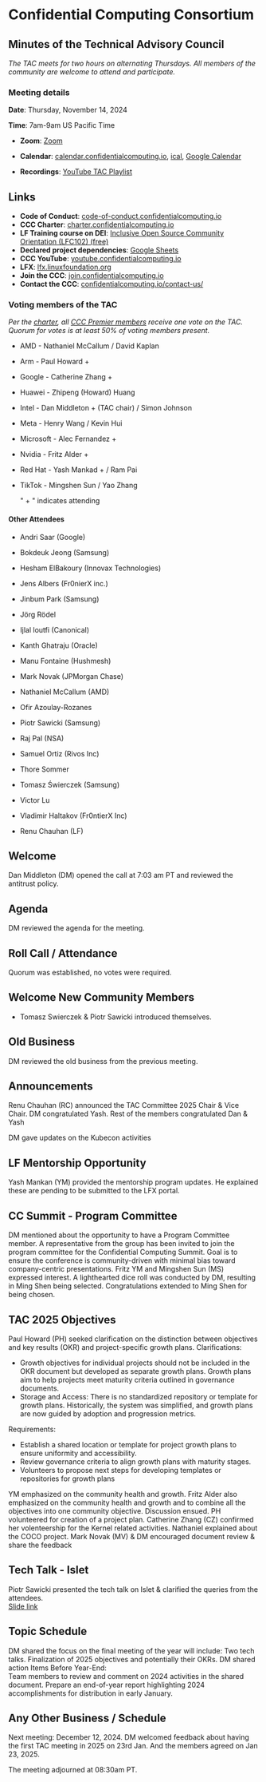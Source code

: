 # Confidential Computing Consortium

## Minutes of the Technical Advisory Council

*The TAC meets for two hours on alternating Thursdays. All members of the community are welcome to attend and participate.*

### Meeting details

**Date**: Thursday, November 14, 2024

**Time**: 7am-9am US Pacific Time

* **Zoom**: [Zoom](https://zoom-lfx.platform.linuxfoundation.org/meeting/94618773737?password=4b2a5cdf-685a-4ea3-822d-24ff7ddab72e) 

* **Calendar**: [calendar.confidentialcomputing.io](https://calendar.confidentialcomputing.io),
[ical](https://calendar.google.com/calendar/ical/c\_c0pcihr7n2n1k3a38i32d9ag10%40group.calendar.google.com/public/basic.ics),
[Google Calendar](https://calendar.google.com/calendar/u/0/r?cid=c\_c0pcihr7n2n1k3a38i32d9ag10@group.calendar.google.com)

* **Recordings**: [YouTube TAC Playlist](https://www.youtube.com/playlist?list=PLmfkUJc39uMjaB_I1dYW72I44kr9QzG_B)

## Links

* **Code of Conduct**: [code-of-conduct.confidentialcomputing.io](https://code-of-conduct.confidentialcomputing.io)
* **CCC Charter**: [charter.confidentialcomputing.io](https://charter.confidentialcomputing.io)
* **LF Training course on DEI**: [Inclusive Open Source Community Orientation (LFC102) (free)](https://training.linuxfoundation.org/training/inclusive-open-source-community-orientation-lfc102/)
* **Declared project dependencies**: [Google Sheets](https://docs.google.com/spreadsheets/d/1UKnbbGWXYLjnPZsox3zmYo59nv3XSXjePfas5E2fER0/edit#gid=0)
* **CCC YouTube**: [youtube.confidentialcomputing.io](https://youtube.confidentialcomputing.io)
* **LFX**: [lfx.linuxfoundation.org](https://lfx.linuxfoundation.org)
* **Join the CCC**: [join.confidentialcomputing.io](https://join.confidentialcomputing.io)
* **Contact the CCC**: [confidentialcomputing.io/contact-us/](https://confidentialcomputing.io/contact-us/)


### Voting members of the TAC

*Per the [charter](https://charter.confidentialcomputing.io), all [CCC Premier members](https://confidentialcomputing.io/members/) receive one vote on the TAC. Quorum for votes is at least 50% of voting members present.*

* AMD - Nathaniel McCallum / David Kaplan
* Arm -    Paul Howard +
* Google - Catherine Zhang +
* Huawei - Zhipeng (Howard) Huang 
* Intel - Dan Middleton + (TAC chair)  / Simon Johnson
* Meta -  Henry Wang /  Kevin Hui
* Microsoft - Alec Fernandez +
* Nvidia - Fritz Alder +
* Red Hat - Yash Mankad + / Ram Pai
* TikTok - Mingshen Sun  / Yao Zhang

   " + " indicates attending

#### Other Attendees

* Andri Saar (Google)
* Bokdeuk Jeong (Samsung)
* Hesham ElBakoury (Innovax Technologies)
* Jens Albers (Fr0nierX inc.)
* Jinbum Park (Samsung)
* Jörg Rödel 
* Ijlal loutfi (Canonical)
* Kanth Ghatraju (Oracle)
* Manu Fontaine (Hushmesh)
* Mark Novak (JPMorgan Chase)
* Nathaniel McCallum (AMD)
* Ofir Azoulay-Rozanes
* Piotr Sawicki (Samsung)
* Raj Pal (NSA)
* Samuel Ortiz (Rivos Inc)
* Thore Sommer  
* Tomasz Świerczek (Samsung)
* Victor Lu
* Vladimir Haltakov (Fr0ntierX Inc)

* Renu Chauhan (LF)

## Welcome

Dan Middleton (DM) opened the call at 7:03 am PT and reviewed the antitrust policy.

## Agenda

DM reviewed the agenda for the meeting.

## Roll Call / Attendance

Quorum was established, no votes were required.

## Welcome New Community Members

* Tomasz Swierczek & Piotr Sawicki introduced themselves.

## Old Business

DM reviewed the old business from the previous meeting.

## Announcements

Renu Chauhan (RC) announced the TAC Committee 2025 Chair & Vice Chair. DM congratulated Yash. Rest of the members congratulated Dan & Yash

DM gave updates on the Kubecon activities

## LF Mentorship Opportunity

Yash Mankan (YM) provided the mentorship program updates. He explained these are pending to be submitted to the LFX portal.

## CC Summit - Program Committee

DM mentioned about the opportunity to have a Program Committee member. A representative from the group has been invited to join the program committee for the Confidential Computing Summit. Goal is to ensure the conference is community-driven with minimal bias toward company-centric presentations. Fritz YM and  Mingshen Sun (MS) expressed interest. A lighthearted dice roll was conducted by DM, resulting in Ming Shen being selected. Congratulations extended to Ming Shen for being chosen.

## TAC 2025 Objectives

Paul Howard (PH) seeked clarification on the distinction between objectives and key results (OKR) and project-specific growth plans.
Clarifications:
- Growth objectives for individual projects should not be included in the OKR document but developed as separate growth plans. Growth plans aim to help projects meet maturity criteria outlined in governance documents.
- Storage and Access: There is no standardized repository or template for growth plans. Historically, the system was simplified, and growth plans are now guided by adoption and progression metrics.

Requirements:
- Establish a shared location or template for project growth plans to ensure uniformity and accessibility. 
- Review governance criteria to align growth plans with maturity stages.
 - Volunteers to propose next steps for developing templates or repositories for growth plans

YM emphasized on the community health and growth. Fritz Alder also emphasized on the community health and growth and to combine all the objectives into one community objective. Discussion ensued.
PH volunteered for creation of a project plan. Catherine Zhang (CZ) confirmed her volenteership for the Kernel related activities.
Nathaniel explained about the COCO project. 
Mark Novak (MV) & DM encouraged document review & share the feedback 

## Tech Talk - Islet

Piotr Sawicki presented the tech talk on Islet & clarified the queries from the attendees.  
[Slide link](./Islet_App_provisioning.pdf)

## Topic Schedule

DM shared the focus on the final meeting of the year will include: 
Two tech talks.
Finalization of 2025 objectives and potentially their OKRs.
DM shared action Items Before Year-End:  
Team members to review and comment on 2024 activities in the shared document.
Prepare an end-of-year report highlighting 2024 accomplishments for distribution in early January. 

## Any Other Business / Schedule

Next meeting: December 12, 2024.
DM welcomed feedback about having the first TAC meeting in 2025 on 23rd Jan. And the members agreed on Jan 23, 2025.

The meeting adjourned at 08:30am PT.
